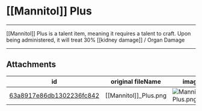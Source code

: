 # [[Mannitol]] Plus

 

---

[[Mannitol]] Plus is a talent item, meaning it requires a talent to craft. Upon being administered, it will treat 30% [[kidney damage]] / Organ Damage

---

## Attachments

id | original fileName | image
---|---|---
[63a8917e86db1302236fc842](63a8917e86db1302236fc842.png) | [[Mannitol]]_Plus.png | ![Mannitol Plus.png\|200](63a8917e86db1302236fc842.png)